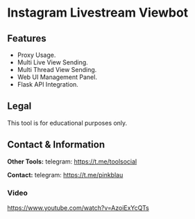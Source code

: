 # Instagram Livestream Viewbot


## Features
- Proxy Usage.
- Multi Live View Sending.
- Multi Thread View Sending.
- Web UI Management Panel.
- Flask API Integration.



## Legal
This tool is for educational purposes only.

## Contact & Information
**Other Tools:** telegram: https://t.me/toolsocial

**Contact:** telegram: https://t.me/pinkblau


### Video

https://www.youtube.com/watch?v=AzoiExYcQTs
